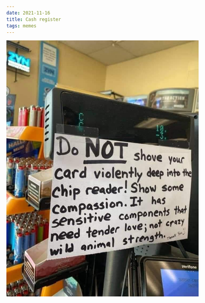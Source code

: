 ```yaml
---
date: 2021-11-16
title: Cash register
tags: memes
---
```


![shop](https://raw.githubusercontent.com/muneer78/muneer78.github.io/master/images/shop.jpeg)



